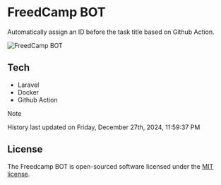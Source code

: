 # FreedCamp BOT

Automatically assign an ID before the task title based on Github Action.

![FreedCamp BOT](https://repository-images.githubusercontent.com/737932867/7d34798b-2680-471c-b089-a78a718d3d6a)

## Tech

- Laravel
- Docker
- Github Action

> [!NOTE]  
> History last updated on Friday, December 27th, 2024, 11:59:37 PM

## License

The Freedcamp BOT is open-sourced software licensed under the [MIT license](https://opensource.org/licenses/MIT).
